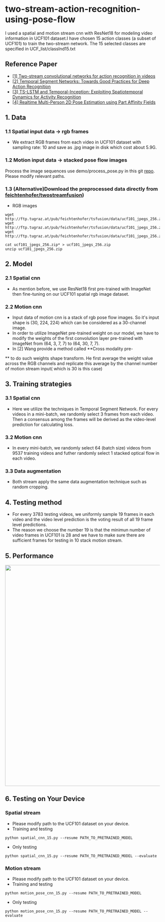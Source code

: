 # two-stream-action-recognition-using-pose-flow
I used a spatial and motion stream cnn with ResNet18 for modeling video information in UCF101 dataset.I have chosen 15 action classes (a subset of UCF101) to train the two-stream network. The 15 selected classes are specified in UCF_list/classInd15.txt
## Reference Paper
*  [[1] Two-stream convolutional networks for action recognition in videos](http://papers.nips.cc/paper/5353-two-stream-convolutional)
*  [[2] Temporal Segment Networks: Towards Good Practices for Deep Action Recognition](https://link.springer.com/chapter/10.1007/978-3-319-46484-8_2)
* [[3] TS-LSTM and Temporal-Inception: Exploiting Spatiotemporal Dynamics for Activity Recognition](https://arxiv.org/abs/1703.10667)
* [[4] Realtime Multi-Person 2D Pose Estimation using Part Affinity Fields](https://arxiv.org/abs/1611.08050)

## 1. Data
  ### 1.1 Spatial input data -> rgb frames
  * We extract RGB frames from each video in UCF101 dataset with sampling rate: 10 and save as .jpg image in disk which cost about 5.9G.
  ### 1.2 Motion input data -> stacked pose flow images
  Process the image sequences use demo/process_pose.py in this git [repo](https://github.com/mollyzyy787/pytorch_Multi-Person_Pose_Flow_Estimation.git). Please modify relevant paths.
  ### 1.3 (Alternative)Download the preprocessed data directly from [feichtenhofer/twostreamfusion](https://github.com/feichtenhofer/twostreamfusion))
  * RGB images
  ```
  wget http://ftp.tugraz.at/pub/feichtenhofer/tsfusion/data/ucf101_jpegs_256.zip.001
  wget http://ftp.tugraz.at/pub/feichtenhofer/tsfusion/data/ucf101_jpegs_256.zip.002
  wget http://ftp.tugraz.at/pub/feichtenhofer/tsfusion/data/ucf101_jpegs_256.zip.003
  
  cat ucf101_jpegs_256.zip* > ucf101_jpegs_256.zip
  unzip ucf101_jpegs_256.zip
  ```
  

## 2. Model
  ### 2.1 Spatial cnn
  * As mention before, we use ResNet18 first pre-trained with ImageNet then fine-tuning on our UCF101 spatial rgb image dataset. 
  ### 2.2 Motion cnn
  * Input data of motion cnn is a stack of rgb pose flow images. So it's input shape is (30, 224, 224) which can be considered as a 30-channel image. 
  * In order to utilize ImageNet pre-trained weight on our model, we have to modify the weights of the first convolution layer pre-trained  with ImageNet from (64, 3, 7, 7) to (64, 30, 7, 7). 
  * In [2] Wang provide a method called **Cross modality pre-
  
  ** to do such weights shape transform. He first average the weight value across the RGB channels and replicate this average by the channel number of motion stream input( which is 30 is this case)
  
## 3. Training strategies
  ###  3.1 Spatial cnn
  * Here we utilize the techniques in Temporal Segment Network. For every videos in a mini-batch, we randomly select 3 frames from each video. Then a consensus among the frames will be derived as the video-level prediction for calculating loss.
  ### 3.2 Motion cnn
  * In every mini-batch, we randomly select 64 (batch size) videos from 9537 training videos and futher randomly select 1 stacked optical flow in each video. 
  ### 3.3 Data augmentation
  * Both stream apply the same data augmentation technique such as random cropping.
## 4. Testing method
  * For every 3783 testing videos, we uniformly sample 19 frames in each video and the video level prediction is the voting result of all 19 frame level predictions.
  * The reason we choose the number 19 is that the minimun number of video frames in UCF101 is 28 and we have to make sure there are sufficient frames for testing in 10 stack motion stream.
## 5. Performance
<p align="left">
<img src="https://github.com/mollyzyy787/two-stream-action-recognition-using-pose-flow/conf_matrix.png", width="720">
</p>

## 6. Testing on Your Device
  ### Spatial stream
 * Please modify path to the UCF101 dataset on your device.
 * Training and testing
 ```
 python spatial_cnn_15.py --resume PATH_TO_PRETRAINED_MODEL
 ```
 * Only testing
 ```
 python spatial_cnn_15.py --resume PATH_TO_PRETRAINED_MODEL --evaluate
 ```
 
 ### Motion stream
 *  Please modify path to the UCF101 dataset on your device.
  * Training and testing
 ```
 python motion_pose_cnn_15.py --resume PATH_TO_PRETRAINED_MODEL
 ```
 * Only testing
 ```
 python motion_pose_cnn_15.py --resume PATH_TO_PRETRAINED_MODEL --evaluate
 ```
 

